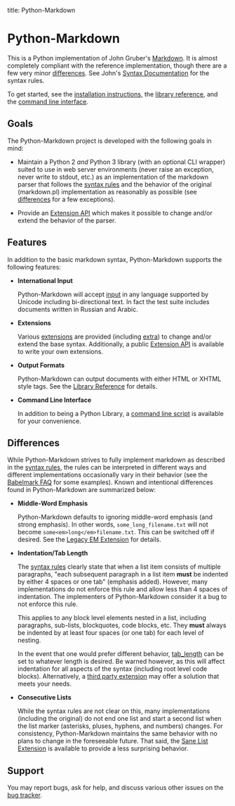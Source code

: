 title: Python-Markdown

Python-Markdown
===============

This is a Python implementation of John Gruber's
[Markdown](http://daringfireball.net/projects/markdown/).
It is almost completely compliant with the reference implementation,
though there are a few very minor [differences](#differences). See John's
[Syntax Documentation](http://daringfireball.net/projects/markdown/syntax)
for the syntax rules.

To get started, see the [installation instructions](install.md), the [library
reference](reference.md), and the [command line interface](cli.md).

Goals
-----

The Python-Markdown project is developed with the following goals in mind:

* Maintain a Python 2 *and* Python 3 library (with an optional CLI wrapper)
  suited to use in web server environments (never raise an exception, never
  write to stdout, etc.) as an implementation of the markdown parser that
  follows the [syntax rules](http://daringfireball.net/projects/markdown/syntax)
  and the behavior of the original (markdown.pl) implementation as reasonably as
  possible (see [differences](#differences) for a few exceptions).

* Provide an [Extension API](extensions/api.md) which makes it possible
  to change and/or extend the behavior of the parser.

Features
--------

In addition to the basic markdown syntax, Python-Markdown supports the following
features:

* __International Input__

    Python-Markdown will accept [input](reference.md#text) in any language
    supported by Unicode including bi-directional text. In fact the test suite
    includes documents written in Russian and Arabic.

* __Extensions__

    Various [extensions](extensions/index.md) are provided (including
    [extra](extensions/extra.md)) to change and/or extend the base syntax.
    Additionally, a public [Extension API](extensions/api.md) is available
    to write your own extensions.

* __Output Formats__

    Python-Markdown can output documents with either HTML or XHTML style tags.
    See the [Library Reference](reference.md#output_format) for details.

* __Command Line Interface__

    In addition to being a Python Library, a
    [command line script](cli.md) is available for your convenience.

Differences
-----------

While Python-Markdown strives to fully implement markdown as described in the
[syntax rules](http://daringfireball.net/projects/markdown/syntax), the rules
can be interpreted in different ways and different implementations
occasionally vary in their behavior (see the
[Babelmark FAQ](http://johnmacfarlane.net/babelmark2/faq.html#what-are-some-examples-of-interesting-divergences-between-implementations)
for some examples). Known and intentional differences found in Python-Markdown
are summarized below:

* __Middle-Word Emphasis__

    Python-Markdown defaults to ignoring middle-word emphasis (and strong
    emphasis). In other words, `some_long_filename.txt` will not become
    `some<em>long</em>filename.txt`. This can be switched off if desired. See
    the [Legacy EM Extension](extensions/legacy_em.md) for details.

* __Indentation/Tab Length__

    The [syntax rules](http://daringfireball.net/projects/markdown/syntax#list)
    clearly state that when a list item consists of multiple paragraphs, "each
    subsequent paragraph in a list item **must** be indented by either 4 spaces
    or one tab" (emphasis added). However, many implementations do not enforce
    this rule and allow less than 4 spaces of indentation. The implementers of
    Python-Markdown consider it a bug to not enforce this rule.

    This applies to any block level elements nested in a list, including
    paragraphs, sub-lists, blockquotes, code blocks, etc. They **must** always
    be indented by at least four spaces (or one tab) for each level of nesting.

    In the event that one would prefer different behavior,
    [tab_length](reference.md#tab_length) can be set to whatever length is
    desired. Be warned however, as this will affect indentation for all aspects
    of the syntax (including root level code blocks). Alternatively, a 
    [third party extension] may offer a solution that meets your needs.

* __Consecutive Lists__

    While the syntax rules are not clear on this, many implementations (including
    the original) do not end one list and start a second list when the list marker
    (asterisks, pluses, hyphens, and numbers) changes. For consistency,
    Python-Markdown maintains the same behavior with no plans to change in the
    foreseeable future. That said, the [Sane List Extension](extensions/sane_lists.md)
    is available to provide a less surprising behavior.

Support
-------

You may report bugs, ask for help, and discuss various other issues on the [bug tracker][].

[third party extension]: https://github.com/Python-Markdown/markdown/wiki/Third-Party-Extensions
[bug tracker]: http://github.com/Python-Markdown/markdown/issues
